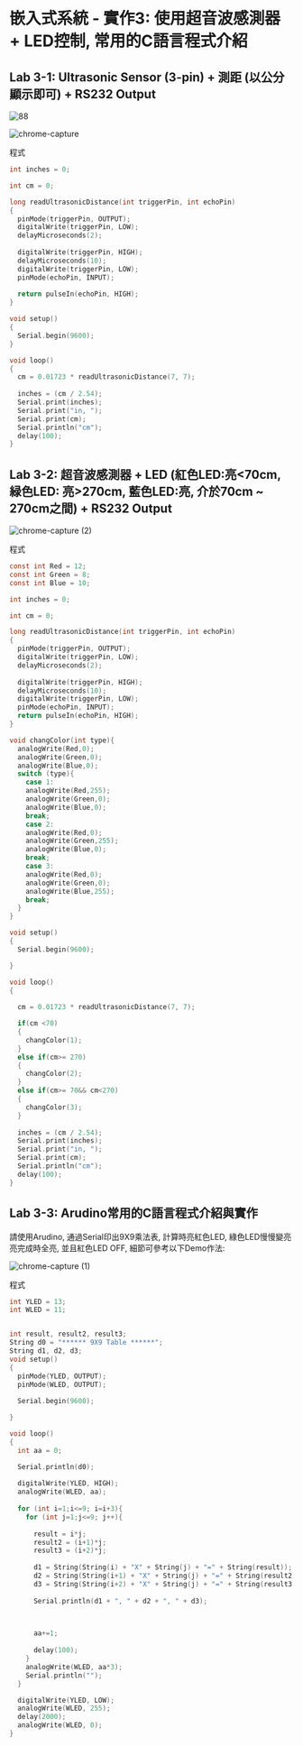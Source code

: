
# 嵌入式系統 - 實作3: 使用超音波感測器 + LED控制, 常用的C語言程式介紹

## Lab 3-1: Ultrasonic Sensor (3-pin) + 測距 (以公分顯示即可) + RS232 Output

![88](https://user-images.githubusercontent.com/89717270/134792769-7eabd026-aaa9-4aa3-9968-621f0fa25cb6.gif)

![chrome-capture](https://user-images.githubusercontent.com/89717270/134793142-4b1ba02e-e7a9-4f89-b46a-6eb0acbe36cd.gif)


程式
````C
int inches = 0;

int cm = 0;

long readUltrasonicDistance(int triggerPin, int echoPin)
{
  pinMode(triggerPin, OUTPUT); 
  digitalWrite(triggerPin, LOW);
  delayMicroseconds(2);
  
  digitalWrite(triggerPin, HIGH);
  delayMicroseconds(10);
  digitalWrite(triggerPin, LOW);
  pinMode(echoPin, INPUT);
  
  return pulseIn(echoPin, HIGH);
}

void setup()
{
  Serial.begin(9600);
}

void loop()
{
  cm = 0.01723 * readUltrasonicDistance(7, 7);
  
  inches = (cm / 2.54);
  Serial.print(inches);
  Serial.print("in, ");
  Serial.print(cm);
  Serial.println("cm");
  delay(100);
}
````

## Lab 3-2: 超音波感測器 + LED (紅色LED:亮<70cm, 緑色LED: 亮>270cm, 藍色LED:亮, 介於70cm ~ 270cm之間) + RS232 Output

![chrome-capture (2)](https://user-images.githubusercontent.com/89717270/134793365-7dea43b4-8966-4d7a-8f2c-925102cc37a4.gif)

程式
````C
const int Red = 12;
const int Green = 8;
const int Blue = 10;

int inches = 0;

int cm = 0;

long readUltrasonicDistance(int triggerPin, int echoPin)
{
  pinMode(triggerPin, OUTPUT); 
  digitalWrite(triggerPin, LOW);
  delayMicroseconds(2);
  
  digitalWrite(triggerPin, HIGH);
  delayMicroseconds(10);
  digitalWrite(triggerPin, LOW);
  pinMode(echoPin, INPUT);
  return pulseIn(echoPin, HIGH);
}

void changColor(int type){
  analogWrite(Red,0);
  analogWrite(Green,0);
  analogWrite(Blue,0);
  switch (type){
    case 1:
    analogWrite(Red,255);
    analogWrite(Green,0);
    analogWrite(Blue,0);
    break;
    case 2:
    analogWrite(Red,0);
    analogWrite(Green,255);
    analogWrite(Blue,0);
    break;
    case 3:
    analogWrite(Red,0);
    analogWrite(Green,0);
    analogWrite(Blue,255);
    break;
  }
}

void setup()
{
  Serial.begin(9600);

}

void loop()
{
  
  cm = 0.01723 * readUltrasonicDistance(7, 7);

  if(cm <70)
  {
    changColor(1);
  }
  else if(cm>= 270)
  {
    changColor(2);
  }
  else if(cm>= 70&& cm<270)
  {
    changColor(3);
  }
  
  inches = (cm / 2.54);
  Serial.print(inches);
  Serial.print("in, ");
  Serial.print(cm);
  Serial.println("cm");
  delay(100); 
}
````

## Lab 3-3: Arudino常用的C語言程式介紹與實作
請使用Arudino, 通過Serial印出9X9乘法表, 計算時亮紅色LED, 綠色LED慢慢變亮亮完成時全亮, 並且紅色LED OFF, 細節可參考以下Demo作法:

![chrome-capture (1)](https://user-images.githubusercontent.com/89717270/135738260-3cb3b79d-1193-4a6d-9144-2845109bb3fb.gif)

程式
````c
int YLED = 13;
int WLED = 11;


int result, result2, result3;
String d0 = "****** 9X9 Table ******";
String d1, d2, d3;
void setup()
{
  pinMode(YLED, OUTPUT);  
  pinMode(WLED, OUTPUT);   
  
  Serial.begin(9600);

}

void loop()
{
  int aa = 0;

  Serial.println(d0); 
  
  digitalWrite(YLED, HIGH);
  analogWrite(WLED, aa); 
  
  for (int i=1;i<=9; i=i+3){
    for (int j=1;j<=9; j++){
      
      result = i*j;
      result2 = (i+1)*j;
      result3 = (i+2)*j;
      
      d1 = String(String(i) + "X" + String(j) + "=" + String(result));
      d2 = String(String(i+1) + "X" + String(j) + "=" + String(result2));
      d3 = String(String(i+2) + "X" + String(j) + "=" + String(result3));
      
      Serial.println(d1 + ", " + d2 + ", " + d3);


       
      aa+=1;
      
      delay(100);
    } 
    analogWrite(WLED, aa*3); 
    Serial.println("");
  } 

  digitalWrite(YLED, LOW);
  analogWrite(WLED, 255); 
  delay(2000);	
  analogWrite(WLED, 0);
}
````
